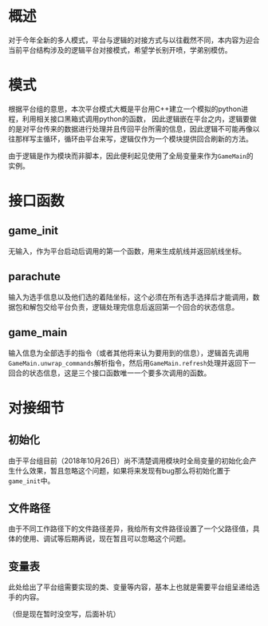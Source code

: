 # 概述

对于今年全新的多人模式，平台与逻辑的对接方式与以往截然不同，本内容为迎合当前平台结构涉及的逻辑平台对接模式，希望学长别开喷，学弟别模仿。

# 模式

根据平台组的意思，本次平台模式大概是平台用C++建立一个模拟的python进程，利用相关接口黑箱式调用python的函数， 因此逻辑嵌在平台之内，逻辑要做的是对平台传来的数据进行处理并且传回平台所需的信息，因此逻辑不可能再像以往那样写主循环，循环由平台来写，逻辑仅作为一个模块提供回合刷新的方法。

由于逻辑是作为模块而非脚本，因此便利起见使用了全局变量来作为`GameMain`的实例。

# 接口函数

## game_init

无输入，作为平台启动后调用的第一个函数，用来生成航线并返回航线坐标。

## parachute

输入为选手信息以及他们选的着陆坐标，这个必须在所有选手选择后才能调用，数据包和解包交给平台负责，逻辑处理完信息后返回第一个回合的状态信息。

## game_main

输入信息为全部选手的指令（或者其他将来认为要用到的信息），逻辑首先调用`GameMain.unwrap_commands`解析指令，然后用`GameMain.refresh`处理并返回下一回合的状态信息，这是三个接口函数唯一一个要多次调用的函数。

# 对接细节

## 初始化

由于平台组目前（2018年10月26日）尚不清楚调用模块时全局变量的初始化会产生什么效果，暂且忽略这个问题，如果将来发现有bug那么将初始化置于`game_init`中。

## 文件路径

由于不同工作路径下的文件路径差异，我给所有文件路径设置了一个父路径值，具体的使用、调试等后期再说，现在暂且可以忽略这个问题。



## 变量表

此处给出了平台组需要实现的类、变量等内容，基本上也就是需要平台组呈递给选手的内容。

（但是现在暂时没空写，后面补坑）